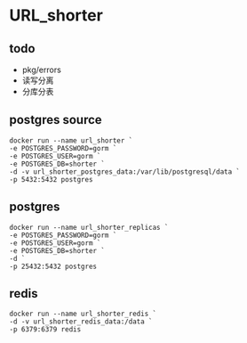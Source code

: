 # URL_shorter

## todo
- pkg/errors
- 读写分离
- 分库分表

## postgres source
```
docker run --name url_shorter `
-e POSTGRES_PASSWORD=gorm `
-e POSTGRES_USER=gorm `
-e POSTGRES_DB=shorter `
-d -v url_shorter_postgres_data:/var/lib/postgresql/data `
-p 5432:5432 postgres
```

## postgres
```
docker run --name url_shorter_replicas `
-e POSTGRES_PASSWORD=gorm `
-e POSTGRES_USER=gorm `
-e POSTGRES_DB=shorter `
-d `
-p 25432:5432 postgres
```


## redis
```
docker run --name url_shorter_redis `
-d -v url_shorter_redis_data:/data `
-p 6379:6379 redis
```